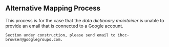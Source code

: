 ## Alternative Mapping Process

This process is for the case that the *data dictionary maintainer* is unable to provide an email that is connected to a Google account.

```
Section under construction, please send email to ihcc-browser@googlegroups.com.
```